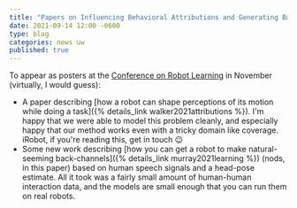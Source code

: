 ```yaml
---
title: "Papers on Influencing Behavioral Attributions and Generating Backchannels to Appear at CoRL"
date: 2021-09-14 12:00 -0600
type: blog
categories: news uw
published: true
---
```


To appear as posters at the [Conference on Robot Learning](https://www.robot-learning.org) in November (virtually, I would guess):
* A paper describing [how a robot can shape perceptions of its motion while doing a task]({% details_link walker2021attributions %}). I'm happy that we were able to model this problem cleanly, and especially happy that our method works even with a tricky domain like coverage. iRobot, if you're reading this, get in touch 😉
* Some new work describing [how you can get a robot to make natural-seeming back-channels]({% details_link murray2021learning %}) (nods, in this paper) based on human speech signals and a head-pose estimate. All it took was a fairly small amount of human-human interaction data, and the models are small enough that you can run them on real robots. 